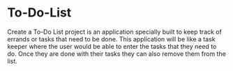 # To-Do-List
Create a To-Do List project is an application specially built to keep track of
errands or tasks that need to be done. This application will be like a task
keeper where the user would be able to enter the tasks that they need to do.
Once they are done with their tasks they can also remove them from the list.

